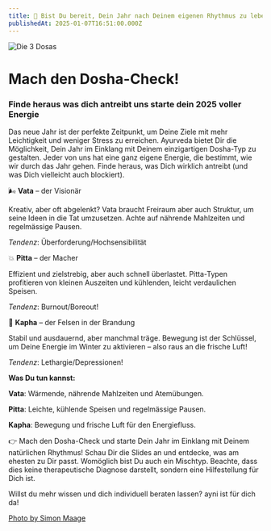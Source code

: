 ```yaml
---
title: 🌿 Bist Du bereit, Dein Jahr nach Deinem eigenen Rhythmus zu leben? 🌿
publishedAt: 2025-01-07T16:51:00.000Z
---
```

![Die 3 Dosas](/images/1_1_dosha_check_1.webp "Die 3 Doshas")

# Mach den Dosha-Check!

### Finde heraus was dich antreibt uns starte dein 2025 voller Energie

Das neue Jahr ist der perfekte Zeitpunkt, um Deine Ziele mit mehr Leichtigkeit und weniger Stress zu erreichen. Ayurveda bietet Dir die Möglichkeit, Dein Jahr im Einklang mit Deinem einzigartigen Dosha-Typ zu gestalten. Jeder von uns hat eine ganz eigene Energie, die bestimmt, wie wir durch das Jahr gehen. Finde heraus, was Dich wirklich antreibt (und was Dich vielleicht auch blockiert).

🌬 **Vata** – der Visionär

Kreativ, aber oft abgelenkt? Vata braucht Freiraum aber auch Struktur, um seine Ideen in die Tat umzusetzen. Achte auf nährende Mahlzeiten und regelmässige Pausen.

*Tendenz*: Überforderung/Hochsensibilität

💥 **Pitta** – der Macher

Effizient und zielstrebig, aber auch schnell überlastet. Pitta-Typen profitieren von kleinen Auszeiten und kühlenden, leicht verdaulichen Speisen.

*Tendenz*: Burnout/Boreout!

🌱 **Kapha** – der Felsen in der Brandung

Stabil und ausdauernd, aber manchmal träge. Bewegung ist der Schlüssel, um Deine Energie im Winter zu aktivieren – also raus an die frische Luft!

*Tendenz*: Lethargie/Depressionen!



**Was Du tun kannst:**

**Vata**: Wärmende, nährende Mahlzeiten und Atemübungen.

**Pitta**: Leichte, kühlende Speisen und regelmässige Pausen.

**Kapha**: Bewegung und frische Luft für den Energiefluss.

👉 Mach den Dosha-Check und starte Dein Jahr im Einklang mit Deinem natürlichen Rhythmus! Schau Dir die Slides an und entdecke, was am ehesten zu Dir passt. Womöglich bist Du auch ein Mischtyp. Beachte, dass dies keine therapeutische Diagnose darstellt, sondern eine Hilfestellung für Dich ist.



Willst du mehr wissen und dich individuell beraten lassen? ayni ist für dich da! 



[Photo by Simon Maage](https://unsplash.com/de/fotos/photo-of-three-women-lifting-there-hands-tXiMrX3Gc-g)
